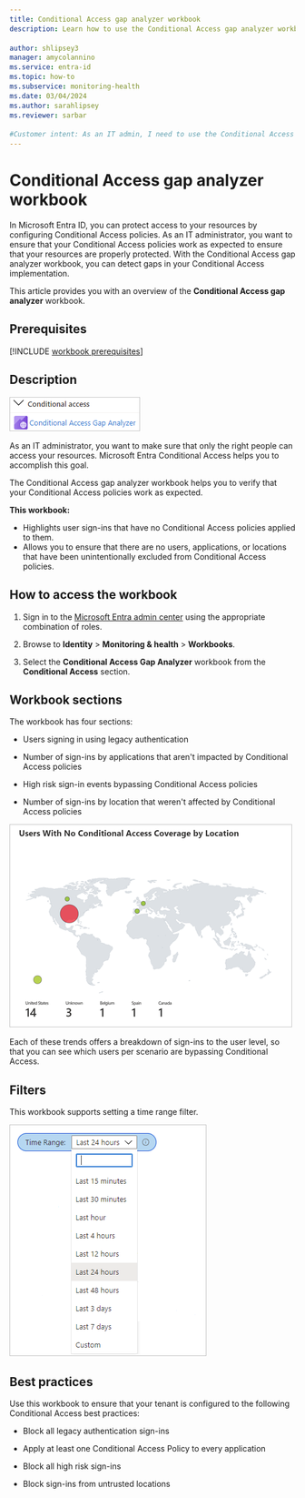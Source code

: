 ```yaml
---
title: Conditional Access gap analyzer workbook
description: Learn how to use the Conditional Access gap analyzer workbook in Microsoft Entra ID to ensure resources are properly protected.

author: shlipsey3
manager: amycolannino
ms.service: entra-id
ms.topic: how-to
ms.subservice: monitoring-health
ms.date: 03/04/2024
ms.author: sarahlipsey
ms.reviewer: sarbar

#Customer intent: As an IT admin, I need to use the Conditional Access gap analyzer workbook to detect gaps in my Conditional Access implementation so I can ensure that my resources are properly protected.
---
```


# Conditional Access gap analyzer workbook

In Microsoft Entra ID, you can protect access to your resources by configuring Conditional Access policies.
As an IT administrator, you want to ensure that your Conditional Access policies work as expected to ensure that your resources are properly protected. With the Conditional Access gap analyzer workbook, you can detect gaps in your Conditional Access implementation.  

This article provides you with an overview of the **Conditional Access gap analyzer** workbook.

## Prerequisites

[!INCLUDE [workbook prerequisites](../../includes/workbook-prerequisites.md)]

## Description

![Workbook category](./media/workbook-conditional-access-gap-analyzer/workbook-category.png)

As an IT administrator, you want to make sure that only the right people can access your resources. Microsoft Entra Conditional Access helps you to accomplish this goal.  

The Conditional Access gap analyzer workbook helps you to verify that your Conditional Access policies work as expected.

**This workbook:**

- Highlights user sign-ins that have no Conditional Access policies applied to them. 
- Allows you to ensure that there are no users, applications, or locations that have been unintentionally excluded from Conditional Access policies.  

## How to access the workbook

1. Sign in to the [Microsoft Entra admin center](https://entra.microsoft.com) using the appropriate combination of roles.

1. Browse to **Identity** > **Monitoring & health** > **Workbooks**.

1. Select the **Conditional Access Gap Analyzer** workbook from the **Conditional Access** section.

## Workbook sections

The workbook has four sections:

- Users signing in using legacy authentication 

- Number of sign-ins by applications that aren't impacted by Conditional Access policies 

- High risk sign-in events bypassing Conditional Access policies 

- Number of sign-ins by location that weren't affected by Conditional Access policies 


![Conditional Access coverage by location](./media/workbook-conditional-access-gap-analyzer/conditianal-access-by-location.png)

Each of these trends offers a breakdown of sign-ins to the user level, so that you can see which users per scenario are bypassing Conditional Access. 

## Filters

This workbook supports setting a time range filter.

![Time range filter](./media/workbook-conditional-access-gap-analyzer/time-range.png)

## Best practices

Use this workbook to ensure that your tenant is configured to the following Conditional Access best practices:  

- Block all legacy authentication sign-ins 

- Apply at least one Conditional Access Policy to every application 

- Block all high risk sign-ins  

- Block sign-ins from untrusted locations  
